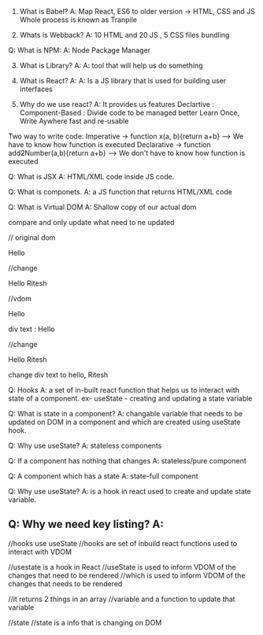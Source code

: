 1. What is Babel?
   A: Map React, ES6 to older version -> HTML, CSS and JS
   Whole process is known as Tranpile

2. Whats is Webback?
   A: 10 HTML and 20 JS , 5 CSS files
   bundling

Q: What is NPM:
A: Node Package Manager

3. What is Library?
   A: A: tool that will help us do something

4. What is React?
   A: A: Is a JS library that is used for building user interfaces

5. Why do we use react?
   A: It provides us features
   Declartive :
   Component-Based : Divide code to be managed better
   Learn Once, Write Aywhere
   fast and re-usable

Two way to write code:
Imperative -> function x(a, b){return a+b} --> We have to know how function is executed
Declarative -> function add2Number(a,b){return a+b} --> We don't have to know how function is executed

Q: What is JSX
A: HTML/XML code inside JS code.

Q: What is componets.
A: a JS function that returns HTML/XML code

Q: What is Virtual DOM
A: Shallow copy of our actual dom

compare and only update what need to ne updated

// original dom

<div> Hello </div>

//change

<div> Hello Ritesh</div>

//vdom

<div> Hello </div>

div text : Hello

//change

<div> Hello Ritesh</div>

change div text to hello, Ritesh

Q: Hooks
A: a set of in-built react function that helps us to interact with state of a component.
ex- useState - creating and updating a state variable

Q: What is state in a component?
A: changable variable that needs to be updated on DOM in a component and 
   which are created using useState hook.

Q: Why use useState?
A: stateless components

Q: If a component has nothing that changes
A: stateless/pure component 

Q: A component which has a state
A: state-full component

Q: Why use useState?
A: is a hook in react used to create and update state variable.

Q: Why we need key listing?
A: 
---


  //hooks use useState
  //hooks are set of inbuild react functions used to interact with VDOM

  //usestate is a hook in React
  //useState is used to inform VDOM of the changes that need to be rendered
  //which is used to inform VDOM of the changes that needs to be rendered

  //it returns 2 things in an array
  //variable and a function to update that variable

  //state
  //state is a info that is changing on DOM